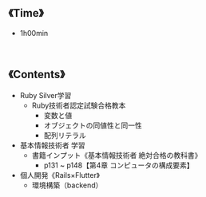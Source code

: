 ## 《Time》
- 1h00min

<br>

## 《Contents》
- Ruby Silver学習
  - Ruby技術者認定試験合格教本
    - 変数と値
    - オブジェクトの同値性と同一性
    - 配列リテラル
- 基本情報技術者 学習
  - 書籍インプット《基本情報技術者 絶対合格の教科書》
    - p131 ~ p148【第4章 コンピュータの構成要素】
- 個人開発《Rails×Flutter》
  - 環境構築（backend）
